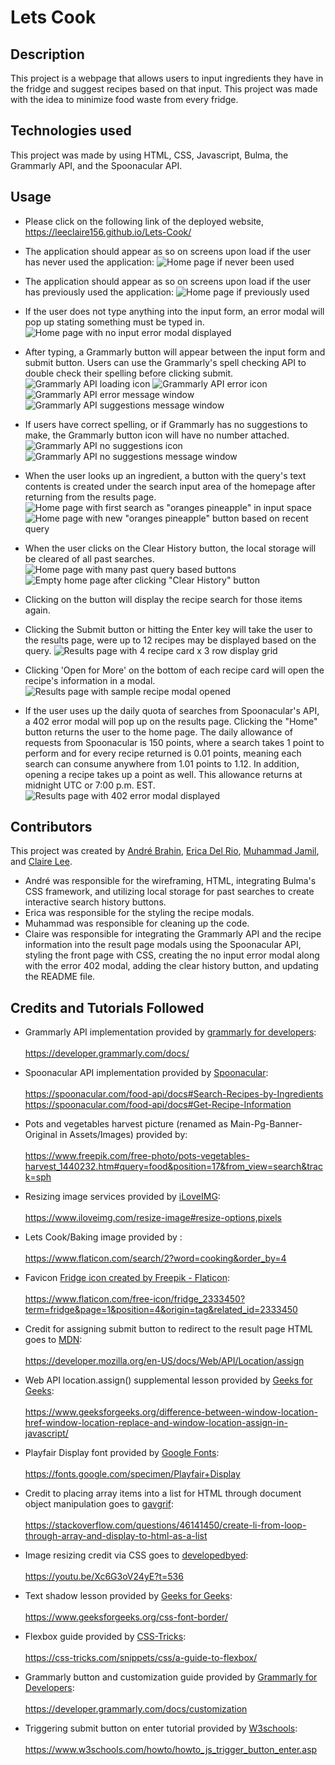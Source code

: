 # Lets Cook

## Description

This project is a webpage that allows users to input ingredients they have in the fridge and suggest recipes based on that input. This project was made with the idea to minimize food waste from every fridge.

## Technologies used

This project was made by using HTML, CSS, Javascript, Bulma, the Grammarly API, and the Spoonacular API.

## Usage

* Please click on the following link of the deployed website, https://leeclaire156.github.io/Lets-Cook/

* The application should appear as so on screens upon load if the user has never used the application:
![Home page if never been used](./Assets/Images/Usage-Screenshots/Home-Page-Clean.PNG)

* The application should appear as so on screens upon load if the user has previously used the application:
![Home page if previously used](./Assets/Images/Usage-Screenshots/Home-Page-Used.PNG) 

* If the user does not type anything into the input form, an error modal will pop up stating something must be typed in.
![Home page with no input error modal displayed](./Assets/Images/Usage-Screenshots/Home-Page-No-Input.PNG)

* After typing, a Grammarly button will appear between the input form and submit button. Users can use the Grammarly's spell checking API to double check their spelling before clicking submit.
![Grammarly API loading icon](./Assets/Images/Usage-Screenshots/Home-Page-Grammarly-Loading.PNG)
![Grammarly API error icon](./Assets/Images/Usage-Screenshots/Home-Page-Grammarly-Error-Icon.PNG)
![Grammarly API error message window](./Assets/Images/Usage-Screenshots/Home-Page-Grammarly-Error-Message.PNG)
![Grammarly API suggestions message window](./Assets/Images/Usage-Screenshots/Home-Page-Grammarly-Error-Suggestion.PNG)

* If users have correct spelling, or if Grammarly has no suggestions to make, the Grammarly button icon will have no number attached.
![Grammarly API no suggestions icon](./Assets/Images/Usage-Screenshots/Home-Page-Grammarly-No-Errors-Icon.PNG)
![Grammarly API no suggestions message window](./Assets/Images/Usage-Screenshots/Home-Page-Grammarly-No-Errors-Message.PNG)

* When the user looks up an ingredient, a button with the query's text contents is created under the search input area of the homepage after returning from the results page.
![Home page with first search as "oranges pineapple" in input space](./Assets/Images/Usage-Screenshots/Home-Page-First-Query-1.PNG)
![Home page with new "oranges pineapple" button based on recent query ](./Assets/Images/Usage-Screenshots/Home-Page-First-Query-2.PNG) 

* When the user clicks on the Clear History button, the local storage will be cleared of all past searches.
![Home page with many past query based buttons](./Assets/Images/Usage-Screenshots/)
![Empty home page after clicking "Clear History" button](./Assets/Images/Usage-Screenshots/Home-Page-Clean.PNG) 

* Clicking on the button will display the recipe search for those items again.

* Clicking the Submit button or hitting the Enter key will take the user to the results page, were up to 12 recipes may be displayed based on the query.
![Results page with 4 recipe card x 3 row display grid](./Assets/Images/Usage-Screenshots/Results-Page-Oranges-Pineapple.PNG)

* Clicking 'Open for More' on the bottom of each recipe card will open the recipe's information in a modal.
![Results page with sample recipe modal opened](./Assets/Images/Usage-Screenshots/Results-Page-Oranges-Pineapple-Recipe-Modal.PNG)

* If the user uses up the daily quota of searches from Spoonacular's API, a 402 error modal will pop up on the results page. Clicking the "Home" button returns the user to the home page. The daily allowance of requests from Spoonacular is 150 points, where a search takes 1 point to perform and for every recipe returned is 0.01 points, meaning each search can consume anywhere from 1.01 points to 1.12. In addition, opening a recipe takes up a point as well. This allowance returns at midnight UTC or 7:00 p.m. EST.
![Results page with 402 error modal displayed](./Assets/Images/Usage-Screenshots/Results-Page-402-Error-Modal.PNG)

## Contributors

This project was created by [André Brahin](https://github.com/VenBak), [Erica Del Rio](https://github.com/irecatyl), [Muhammad Jamil](https://github.com/Muhammadjamil720), and [Claire Lee](https://github.com/leeclaire156).

* André was responsible for the wireframing, HTML, integrating Bulma's CSS framework, and utilizing local storage for past searches to create interactive search history buttons. 
* Erica was responsible for the styling the recipe modals.
* Muhammad was responsible for cleaning up the code.
* Claire was responsible for integrating the Grammarly API and the recipe information into the result page modals using the Spoonacular API, styling the front page with CSS, creating the no input error modal along with the error 402 modal, adding the clear history button, and updating the README file.

## Credits and Tutorials Followed

* Grammarly API implementation provided by [grammarly for developers](https://developer.grammarly.com/):<br></br> 
https://developer.grammarly.com/docs/

* Spoonacular API implementation provided by [Spoonacular](https://spoonacular.com/food-api):<br></br> 
https://spoonacular.com/food-api/docs#Search-Recipes-by-Ingredients
https://spoonacular.com/food-api/docs#Get-Recipe-Information 

* Pots and vegetables harvest picture (renamed as Main-Pg-Banner-Original in Assets/Images) provided by:<br></br>
https://www.freepik.com/free-photo/pots-vegetables-harvest_1440232.htm#query=food&position=17&from_view=search&track=sph

* Resizing image services provided by [iLoveIMG](https://www.iloveimg.com/):<br></br> 
https://www.iloveimg.com/resize-image#resize-options,pixels

* Lets Cook/Baking image provided by :<br></br>
https://www.flaticon.com/search/2?word=cooking&order_by=4

* Favicon <a href="https://www.flaticon.com/free-icons/fridge" title="fridge icons">Fridge icon created by Freepik - Flaticon</a>:<br></br>
https://www.flaticon.com/free-icon/fridge_2333450?term=fridge&page=1&position=4&origin=tag&related_id=2333450

* Credit for assigning submit button to redirect to the result page HTML goes to [MDN](https://developer.mozilla.org/en-US/):<br></br>
https://developer.mozilla.org/en-US/docs/Web/API/Location/assign

* Web API location.assign() supplemental lesson provided by [Geeks for Geeks](https://www.geeksforgeeks.org/):<br></br>
https://www.geeksforgeeks.org/difference-between-window-location-href-window-location-replace-and-window-location-assign-in-javascript/

* Playfair Display font provided by [Google Fonts](https://fonts.google.com/):<br></br>
https://fonts.google.com/specimen/Playfair+Display

* Credit to placing array items into a list for HTML through document object manipulation goes to [gavgrif](https://stackoverflow.com/users/5867572/gavgrif):<br></br>
https://stackoverflow.com/questions/46141450/create-li-from-loop-through-array-and-display-to-html-as-a-list

* Image resizing credit via CSS goes to [developedbyed](https://www.youtube.com/@developedbyed):<br></br>
https://youtu.be/Xc6G3oV24yE?t=536

* Text shadow lesson provided by [Geeks for Geeks](https://www.geeksforgeeks.org/):<br></br> 
https://www.geeksforgeeks.org/css-font-border/

* Flexbox guide provided by [CSS-Tricks](https://css-tricks.com/):<br></br> 
https://css-tricks.com/snippets/css/a-guide-to-flexbox/

* Grammarly button and customization guide provided by [Grammarly for Developers](https://developer.grammarly.com/):<br></br>
https://developer.grammarly.com/docs/customization

* Triggering submit button on enter tutorial provided by [W3schools](https://www.w3schools.com/default.asp):<br></br>
https://www.w3schools.com/howto/howto_js_trigger_button_enter.asp